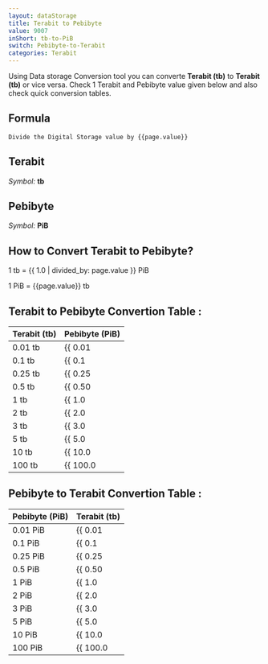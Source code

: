 ```yaml
---
layout: dataStorage
title: Terabit to Pebibyte
value: 9007
inShort: tb-to-PiB
switch: Pebibyte-to-Terabit
categories: Terabit
---
```


Using Data storage Conversion tool you can converte **Terabit (tb)** to **Terabit (tb)** or vice versa. Check 1 Terabit and Pebibyte value given below and also check quick conversion tables.

## Formula
`Divide the Digital Storage value by {{page.value}}`

## Terabit
*Symbol:* **tb**

## Pebibyte
*Symbol:* **PiB**

## How to Convert Terabit to Pebibyte?

1 tb = {{ 1.0 | divided_by: page.value }} PiB

1 PiB = {{page.value}} tb


## Terabit to Pebibyte Convertion Table :

| Terabit (tb) | Pebibyte (PiB) |
| ---- | ---- |
| 0.01 tb | {{ 0.01 | divided_by: page.value }} PiB |
| 0.1 tb | {{ 0.1 | divided_by: page.value }} PiB |
| 0.25 tb | {{ 0.25 | divided_by: page.value }} PiB |
| 0.5 tb | {{ 0.50 | divided_by: page.value }} PiB |
| 1 tb | {{ 1.0 | divided_by: page.value }} PiB |
| 2 tb | {{ 2.0 | divided_by: page.value }} PiB |
| 3 tb | {{ 3.0 | divided_by: page.value }} PiB |
| 5 tb | {{ 5.0 | divided_by: page.value }} PiB |
| 10 tb | {{ 10.0 | divided_by: page.value }} PiB |
| 100 tb | {{ 100.0 | divided_by: page.value }} PiB |

## Pebibyte to Terabit Convertion Table :

| Pebibyte (PiB) | Terabit (tb) |
| ---- | ---- |
| 0.01 PiB | {{ 0.01 | times: page.value }} tb |
| 0.1 PiB | {{ 0.1 | times: page.value }} tb |
| 0.25 PiB | {{ 0.25 | times: page.value }} tb |
| 0.5 PiB | {{ 0.50 | times: page.value }} tb |
| 1 PiB | {{ 1.0 | times: page.value }} tb |
| 2 PiB | {{ 2.0 | times: page.value }} tb |
| 3 PiB | {{ 3.0 | times: page.value }} tb |
| 5 PiB | {{ 5.0 | times: page.value }} tb |
| 10 PiB | {{ 10.0 | times: page.value }} tb |
| 100 PiB | {{ 100.0 | times: page.value }} tb |


<script>
document.getElementById('selectInput')[14].selected = true
document.getElementById('selectOutput')[21].selected = true
</script>
